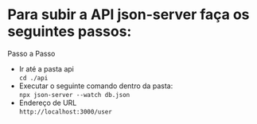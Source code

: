 # Para subir a API json-server faça os seguintes passos:

 Passo a Passo
- Ir até a pasta api
<br> `cd ./api`
- Executar o seguinte comando dentro da pasta:
<br>`npx json-server --watch db.json`
- Endereço de URL
<br>`http://localhost:3000/user`


